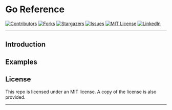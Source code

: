 # Go Reference

[![Contributors][contributors-shield]][contributors-url]
[![Forks][forks-shield]][forks-url]
[![Stargazers][stars-shield]][stars-url]
[![Issues][issues-shield]][issues-url]
[![MIT License][license-shield]][license-url]
[![LinkedIn][linkedin-shield]][linkedin-url]

---

## Introduction

## Examples

## License

This repo is licensed under an MIT license. A copy of the license is also provided.

---

[contributors-shield]: https://img.shields.io/github/contributors/darlodev/go_reference.svg?style=for-the-badge
[contributors-url]: https://github.com/darlodev
[forks-shield]: https://img.shields.io/github/forks/darlodev/go_reference.svg?style=for-the-badge
[forks-url]: https://github.com/darlodev/go_reference/network/members
[stars-shield]: https://img.shields.io/github/stars/darlodev/go_reference.svg?style=for-the-badge
[stars-url]: https://github.com/darlodev/go_reference/stargazers
[issues-shield]: https://img.shields.io/github/issues/darlodev/go_reference.svg?style=for-the-badge
[issues-url]: https://github.com/darlodev/go_reference/issues
[license-shield]: https://img.shields.io/github/license/darlodev/go_reference.svg?style=for-the-badge
[license-url]: https://github.com/darlodev/go_reference/blob/master/LICENSE.txt
[linkedin-shield]: https://img.shields.io/badge/-LinkedIn-black.svg?style=for-the-badge&logo=linkedin&colorB=555
[linkedin-url]: https://linkedin.com/in/darlodev
